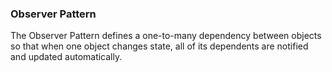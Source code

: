 ### Observer Pattern

The Observer Pattern defines a one-to-many dependency between objects so that when one object changes state, all of its dependents are notified and updated automatically.
